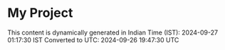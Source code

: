 # My Project

This content is dynamically generated in Indian Time (IST): 2024-09-27 01:17:30 IST
Converted to UTC: 2024-09-26 19:47:30 UTC
